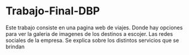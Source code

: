 # Trabajo-Final-DBP
Este trabajo consiste en una pagina web de viajes.
Donde hay opciones para ver la galeria de imagenes de los destinos a escojer.
Las redes sociales de la empresa.
Se explica sobre los distintos servicios que se brindan
